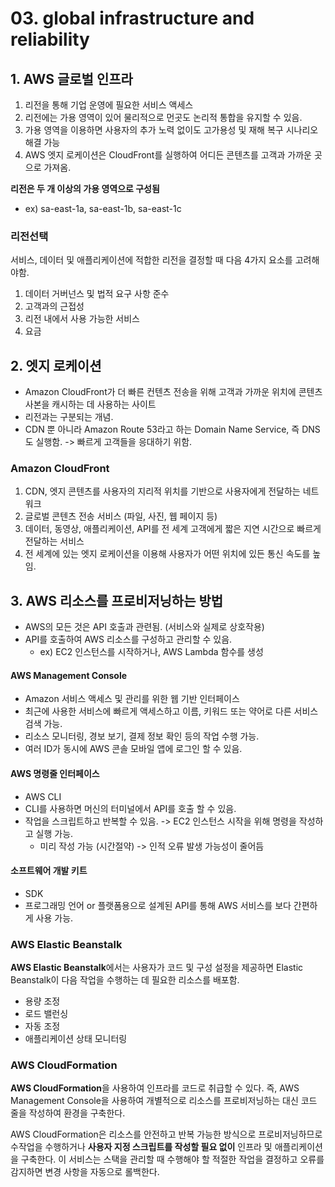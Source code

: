 # 03. global infrastructure and reliability



## 1. AWS 글로벌 인프라

1. 리전을 통해 기업 운영에 필요한 서비스 액세스
2. 리전에는 가용 영역이 있어 물리적으로 먼곳도 논리적 통합을 유지할 수 있음.
3. 가용 영역을 이용하면 사용자의 추가 노력 없이도 고가용성 및 재해 복구 시나리오 해결 가능
4. AWS 엣지 로케이션은 CloudFront를 실행하여 어디든 콘텐츠를 고객과 가까운 곳으로 가져옴.

 **리전은 두 개 이상의 가용 영역으로 구성됨**

- ex) sa-east-1a, sa-east-1b, sa-east-1c 

### **리전선택**

서비스, 데이터 및 애플리케이션에 적합한 리전을 결정할 때 다음 4가지 요소를 고려해야함.

1. 데이터 거버넌스 및 법적 요구 사항 준수
2. 고객과의 근접성
3. 리전 내에서 사용 가능한 서비스
4. 요금



## 2. 엣지 로케이션

- Amazon CloudFront가 더 빠른 컨텐츠 전송을 위해 고객과 가까운 위치에 콘텐츠 사본을 캐시하는 데 사용하는 사이트
- 리전과는 구분되는 개념.
- CDN 뿐 아니라 Amazon Route 53라고 하는 Domain Name Service, 즉 DNS도 실행함.
  -> 빠르게 고객들을 응대하기 위함.

### **Amazon CloudFront**

1. CDN, 엣지 콘텐츠를 사용자의 지리적 위치를 기반으로 사용자에게 전달하는 네트워크
2. 글로벌 콘텐츠 전송 서비스 (파일, 사진, 웹 페이지 등)
3. 데이터, 동영상, 애플리케이션, API를 전 세계 고객에게 짧은 지연 시간으로 빠르게 전달하는 서비스
4. 전 세계에 있는 엣지 로케이션을 이용해 사용자가 어떤 위치에 있든 통신 속도를 높임.



## 3. AWS 리소스를 프로비저닝하는 방법

- AWS의 모든 것은 API 호출과 관련됨. (서비스와 실제로 상호작용)
- API를 호출하여 AWS 리소스를 구성하고 관리할 수 있음.
  - ex) EC2 인스턴스를 시작하거나, AWS Lambda 함수를 생성

 

#### **AWS Management Console**

- Amazon 서비스 액세스 및 관리를 위한 웹 기반 인터페이스
- 최근에 사용한 서비스에 빠르게 액세스하고 이름, 키워드 또는 약어로 다른 서비스 검색 가능.
- 리소스 모니터링, 경보 보기, 결제 정보 확인 등의 작업 수행 가능.
- 여러 ID가 동시에 AWS 콘솔 모바일 앱에 로그인 할 수 있음.

#### **AWS 명령줄 인터페이스**

- AWS CLI
- CLI를 사용하면 머신의 터미널에서 API를 호출 할 수 있음.
- 작업을 스크립트하고 반복할 수 있음. -> EC2 인스턴스 시작을 위해 명령을 작성하고 실행 가능.
  - 미리 작성 가능 (시간절약) -> 인적 오류 발생 가능성이 줄어듬

#### **소프트웨어 개발 키트**

- SDK
- 프로그래밍 언어 or 플랫폼용으로 설계된 API를 통해 AWS 서비스를 보다 간편하게 사용 가능.





### **AWS Elastic Beanstalk**

**AWS Elastic Beanstalk**에서는 사용자가 코드 및 구성 설정을 제공하면 Elastic Beanstalk이 다음 작업을 수행하는 데 필요한 리소스를 배포함.

- 용량 조정
- 로드 밸런싱
- 자동 조정
- 애플리케이션 상태 모니터링



### **AWS CloudFormation**

**AWS CloudFormation**을 사용하여 인프라를 코드로 취급할 수 있다. 
즉, AWS Management Console을 사용하여 개별적으로 리소스를 프로비저닝하는 대신 코드 줄을 작성하여 환경을 구축한다.

AWS CloudFormation은 리소스를 안전하고 반복 가능한 방식으로 프로비저닝하므로 수작업을 수행하거나 **사용자 지정 스크립트를 작성할 필요 없이** 인프라 및 애플리케이션을 구축한다.
이 서비스는 스택을 관리할 때 수행해야 할 적절한 작업을 결정하고 오류를 감지하면 변경 사항을 자동으로 롤백한다.

































